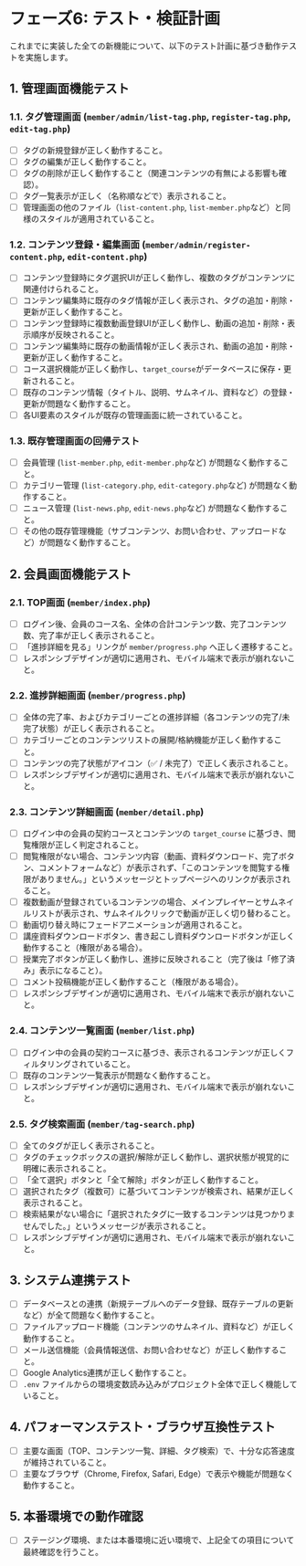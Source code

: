 # フェーズ6: テスト・検証計画

これまでに実装した全ての新機能について、以下のテスト計画に基づき動作テストを実施します。

## 1. 管理画面機能テスト

### 1.1. タグ管理画面 (`member/admin/list-tag.php`, `register-tag.php`, `edit-tag.php`)

-   [ ] タグの新規登録が正しく動作すること。
-   [ ] タグの編集が正しく動作すること。
-   [ ] タグの削除が正しく動作すること（関連コンテンツの有無による影響も確認）。
-   [ ] タグ一覧表示が正しく（名称順などで）表示されること。
-   [ ] 管理画面の他のファイル（`list-content.php`, `list-member.php`など）と同様のスタイルが適用されていること。

### 1.2. コンテンツ登録・編集画面 (`member/admin/register-content.php`, `edit-content.php`)

-   [ ] コンテンツ登録時にタグ選択UIが正しく動作し、複数のタグがコンテンツに関連付けられること。
-   [ ] コンテンツ編集時に既存のタグ情報が正しく表示され、タグの追加・削除・更新が正しく動作すること。
-   [ ] コンテンツ登録時に複数動画登録UIが正しく動作し、動画の追加・削除・表示順序が反映されること。
-   [ ] コンテンツ編集時に既存の動画情報が正しく表示され、動画の追加・削除・更新が正しく動作すること。
-   [ ] コース選択機能が正しく動作し、`target_course`がデータベースに保存・更新されること。
-   [ ] 既存のコンテンツ情報（タイトル、説明、サムネイル、資料など）の登録・更新が問題なく動作すること。
-   [ ] 各UI要素のスタイルが既存の管理画面に統一されていること。

### 1.3. 既存管理画面の回帰テスト

-   [ ] 会員管理 (`list-member.php`, `edit-member.php`など) が問題なく動作すること。
-   [ ] カテゴリー管理 (`list-category.php`, `edit-category.php`など) が問題なく動作すること。
-   [ ] ニュース管理 (`list-news.php`, `edit-news.php`など) が問題なく動作すること。
-   [ ] その他の既存管理機能（サブコンテンツ、お問い合わせ、アップロードなど）が問題なく動作すること。

## 2. 会員画面機能テスト

### 2.1. TOP画面 (`member/index.php`)

-   [ ] ログイン後、会員のコース名、全体の合計コンテンツ数、完了コンテンツ数、完了率が正しく表示されること。
-   [ ] 「進捗詳細を見る」リンクが `member/progress.php` へ正しく遷移すること。
-   [ ] レスポンシブデザインが適切に適用され、モバイル端末で表示が崩れないこと。

### 2.2. 進捗詳細画面 (`member/progress.php`)

-   [ ] 全体の完了率、およびカテゴリーごとの進捗詳細（各コンテンツの完了/未完了状態）が正しく表示されること。
-   [ ] カテゴリーごとのコンテンツリストの展開/格納機能が正しく動作すること。
-   [ ] コンテンツの完了状態がアイコン（✅ / 未完了）で正しく表示されること。
-   [ ] レスポンシブデザインが適切に適用され、モバイル端末で表示が崩れないこと。

### 2.3. コンテンツ詳細画面 (`member/detail.php`)

-   [ ] ログイン中の会員の契約コースとコンテンツの `target_course` に基づき、閲覧権限が正しく判定されること。
-   [ ] 閲覧権限がない場合、コンテンツ内容（動画、資料ダウンロード、完了ボタン、コメントフォームなど）が表示されず、「このコンテンツを閲覧する権限がありません。」というメッセージとトップページへのリンクが表示されること。
-   [ ] 複数動画が登録されているコンテンツの場合、メインプレイヤーとサムネイルリストが表示され、サムネイルクリックで動画が正しく切り替わること。
-   [ ] 動画切り替え時にフェードアニメーションが適用されること。
-   [ ] 講座資料ダウンロードボタン、書き起こし資料ダウンロードボタンが正しく動作すること（権限がある場合）。
-   [ ] 授業完了ボタンが正しく動作し、進捗に反映されること（完了後は「修了済み」表示になること）。
-   [ ] コメント投稿機能が正しく動作すること（権限がある場合）。
-   [ ] レスポンシブデザインが適切に適用され、モバイル端末で表示が崩れないこと。

### 2.4. コンテンツ一覧画面 (`member/list.php`)

-   [ ] ログイン中の会員の契約コースに基づき、表示されるコンテンツが正しくフィルタリングされていること。
-   [ ] 既存のコンテンツ一覧表示が問題なく動作すること。
-   [ ] レスポンシブデザインが適切に適用され、モバイル端末で表示が崩れないこと。

### 2.5. タグ検索画面 (`member/tag-search.php`)

-   [ ] 全てのタグが正しく表示されること。
-   [ ] タグのチェックボックスの選択/解除が正しく動作し、選択状態が視覚的に明確に表示されること。
-   [ ] 「全て選択」ボタンと「全て解除」ボタンが正しく動作すること。
-   [ ] 選択されたタグ（複数可）に基づいてコンテンツが検索され、結果が正しく表示されること。
-   [ ] 検索結果がない場合に「選択されたタグに一致するコンテンツは見つかりませんでした。」というメッセージが表示されること。
-   [ ] レスポンシブデザインが適切に適用され、モバイル端末で表示が崩れないこと。

## 3. システム連携テスト

-   [ ] データベースとの連携（新規テーブルへのデータ登録、既存テーブルの更新など）が全て問題なく動作すること。
-   [ ] ファイルアップロード機能（コンテンツのサムネイル、資料など）が正しく動作すること。
-   [ ] メール送信機能（会員情報送信、お問い合わせなど）が正しく動作すること。
-   [ ] Google Analytics連携が正しく動作すること。
-   [ ] `.env` ファイルからの環境変数読み込みがプロジェクト全体で正しく機能していること。

## 4. パフォーマンステスト・ブラウザ互換性テスト

-   [ ] 主要な画面（TOP、コンテンツ一覧、詳細、タグ検索）で、十分な応答速度が維持されていること。
-   [ ] 主要なブラウザ（Chrome, Firefox, Safari, Edge）で表示や機能が問題なく動作すること。

## 5. 本番環境での動作確認

-   [ ] ステージング環境、または本番環境に近い環境で、上記全ての項目について最終確認を行うこと。
